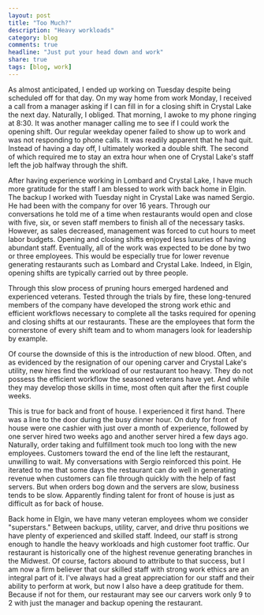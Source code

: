 ```yaml
---
layout: post
title: "Too Much?"
description: "Heavy workloads"
category: blog
comments: true
headline: "Just put your head down and work"
share: true
tags: [blog, work]
---
```

As almost anticipated, I ended up working on Tuesday despite being scheduled off for that day.  On my way home from work Monday, I received a call from a manager asking if I can fill in for a closing shift in Crystal Lake the next day.  Naturally, I obliged.  That morning, I awoke to my phone ringing at 8:30.  It was another manager calling me to see if I could work the opening shift.  Our regular weekday opener failed to show up to work and was not responding to phone calls.  It was readily apparent that he had quit.  Instead of having a day off, I ultimately worked a double shift.  The second of which required me to stay an extra hour when one of Crystal Lake's staff left the job halfway through the shift.

After having experience working in Lombard and Crystal Lake, I have much more gratitude for the staff I am blessed to work with back home in Elgin.  The backup I worked with Tuesday night in Crystal Lake was named Sergio.  He had been with the company for over 16 years.  Through our conversations he told me of a time when restaurants would open and close with five, six, or seven staff members to finish all of the necessary tasks.  However, as sales decreased, management was forced to cut hours to meet labor budgets.  Opening and closing shifts enjoyed less luxuries of having abundant staff.  Eventually, all of the work was expected to be done by two or three employees.  This would be especially true for lower revenue generating restaurants such as Lombard and Crystal Lake.  Indeed, in Elgin, opening shifts are typically carried out by three people.

Through this slow process of pruning hours emerged hardened and experienced veterans.  Tested through the trials by fire, these long-tenured members of the company have developed the strong work ethic and efficient workflows necessary to complete all the tasks required for opening and closing shifts at our restaurants.  These are the employees that form the cornerstone of every shift team and to whom managers look for leadership by example.

Of course the downside of this is the introduction of new blood.  Often, and as evidenced by the resignation of our opening carver and Crystal Lake's utility, new hires find the workload of our restaurant too heavy.  They do not possess the efficient workflow the seasoned veterans have yet.  And while they may develop those skills in time, most often quit after the first couple weeks.

This is true for back and front of house.  I experienced it first hand.  There was a line to the door during the busy dinner hour.  On duty for front of house were one cashier with just over a month of experience, followed by one server hired two weeks ago and another server hired a few days ago.  Naturally, order taking and fulfillment took much too long with the new employees.  Customers toward the end of the line left the restaurant, unwilling to wait.  My conversations with Sergio reinforced this point.  He iterated to me that some days the restaurant can do well in generating revenue when customers can file through quickly with the help of fast servers.  But when orders bog down and the servers are slow, business tends to be slow.  Apparently finding talent for front of house is just as difficult as for back of house.

Back home in Elgin, we have many veteran employees whom we consider "superstars."  Between backups, utility, carver, and drive thru positions we have plenty of experienced and skilled staff.  Indeed, our staff is strong enough to handle the heavy workloads and high customer foot traffic.  Our restaurant is historically one of the highest revenue generating branches in the Midwest.  Of course, factors abound to attribute to that success, but I am now a firm believer that our skilled staff with strong work ethics are an integral part of it.  I've always had a great appreciation for our staff and their ability to perform at work, but now I also have a deep gratitude for them.  Because if not for them, our restaurant may see our carvers work only 9 to 2 with just the manager and backup opening the restaurant.
